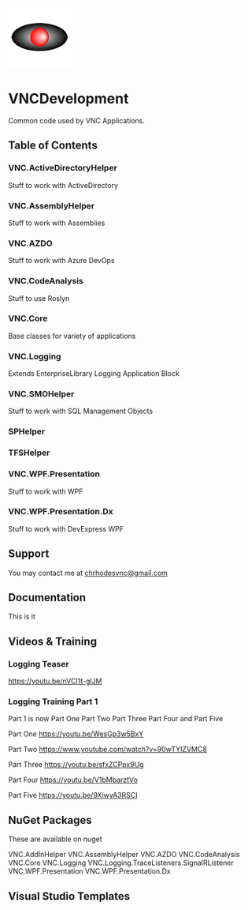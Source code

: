 <p>
  <img src="VNC.png">
</p>

# VNCDevelopment

Common code used by VNC Applications.

## Table of Contents

### VNC.ActiveDirectoryHelper

Stuff to work with ActiveDirectory

### VNC.AssemblyHelper

Stuff to work with Assemblies

### VNC.AZDO

Stuff to work with Azure DevOps

### VNC.CodeAnalysis

Stuff to use Roslyn

### VNC.Core

Base classes for variety of applications

### VNC.Logging

Extends EnterpriseLibrary Logging Application Block
  
### VNC.SMOHelper

Stuff to work with SQL Management Objects

### SPHelper

### TFSHelper

### VNC.WPF.Presentation

Stuff to work with WPF

### VNC.WPF.Presentation.Dx

Stuff to work with DevExpress WPF
  
## Support

You may contact me at chrhodesvnc@gmail.com

## Documentation

This is it

## Videos &amp; Training
### Logging Teaser
https://youtu.be/nVCl1t-gIJM

### Logging Training Part 1
Part 1 is now 
Part One
Part Two
Part Three
Part Four
and Part Five

Part One
https://youtu.be/WesGp3w5BxY

Part Two
https://www.youtube.com/watch?v=90wTYIZVMC8

Part Three
https://youtu.be/sfxZCPpx9Ug

Part Four
https://youtu.be/V1bMbarztVo

Part Five
https://youtu.be/9XiwyA3RSCI

## NuGet Packages

These are available on nuget

VNC.AddInHelper
VNC.AssemblyHelper
VNC.AZDO
VNC.CodeAnalysis
VNC.Core
VNC.Logging
VNC.Logging.TraceListeners.SignalRListener
VNC.WPF.Presentation
VNC.WPF.Presentation.Dx

## Visual Studio Templates